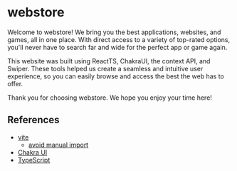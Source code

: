 # webstore

Welcome to webstore! We bring you the best applications, websites, and games, all in one place. With direct access to a variety of top-rated options, you'll never have to search far and wide for the perfect app or game again.

This website was built using ReactTS, ChakraUI, the context API, and Swiper. These tools helped us create a seamless and intuitive user experience, so you can easily browse and access the best the web has to offer.

Thank you for choosing webstore. We hope you enjoy your time here!
## References

- [vite](https://vitejs.dev)
  - [avoid manual import](https://vitejs.dev/guide/features.html#jsx)
- [Chakra UI](https://chakra-ui.com/)
- [TypeScript](https://www.typescriptlang.org)
